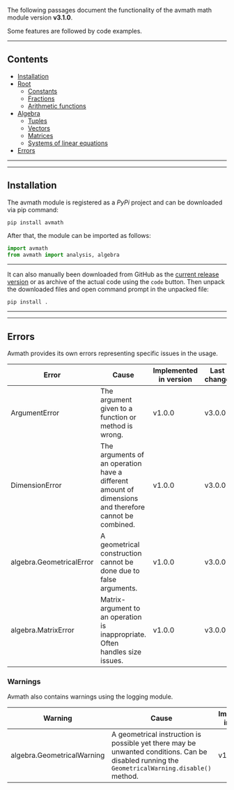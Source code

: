 The following passages document the
functionality of  the avmath math module version __v3.1.0__.

Some features are followed by code
examples.

---
## Contents

* [Installation](#installation)
* [Root](Avmath-root)
  * [Constants](Avmath-root#constants)
  * [Fractions](Avmath-root#fraction)
  * [Arithmetic functions](Avmath-root#arithmetic-functions)
* [Algebra](algebra#avmath-algebra-documentation)
  * [Tuples](algebra#tuple)
  * [Vectors](algebra#vector)
  * [Matrices](algebra#matrix)
  * [Systems of linear equations](algebra#sle)
* [Errors](#errors)

---
---
## Installation

The avmath module is registered as a _PyPi_ project and
 can be downloaded via pip command:
```
pip install avmath
```

After that, the module can be imported as follows:
```python
import avmath
from avmath import analysis, algebra
```
---
It can also manually been downloaded from GitHub as the
[current release version](https://github.com/ballandt/avmath/releases)
or as archive of the actual code using the `code` button.
Then unpack the downloaded files and open command prompt in
the unpacked file:
````
pip install .
````

---

---
## Errors

Avmath provides its own errors representing specific issues in the usage.

| Error                    | Cause                                                                                                 | Implemented in version | Last change |
|--------------------------|-------------------------------------------------------------------------------------------------------|------------------------|-------------|
| ArgumentError            | The argument given to a function or method is wrong.                                                  | v1.0.0                 | v3.0.0      |
| DimensionError           | The arguments of an operation have a different amount of dimensions and therefore cannot be combined. | v1.0.0                 | v3.0.0      |
| algebra.GeometricalError | A geometrical construction cannot be done due to false arguments.                                     | v1.0.0                 | v3.0.0      |
| algebra.MatrixError      | Matrix-argument to an operation is inappropriate. Often handles size issues.                          | v1.0.0                 | v3.0.0      |

### Warnings

Avmath also contains warnings using the logging module.

| Warning                    | Cause                                                                                                                                          | Implemented in version | Last change |
|----------------------------|------------------------------------------------------------------------------------------------------------------------------------------------|------------------------|-------------|
| algebra.GeometricalWarning | A geometrical instruction is possible yet there may be unwanted conditions. Can be disabled running the `GeometricalWarning.disable()` method. | v1.0.0                 | v3.0.0      |